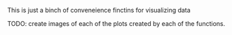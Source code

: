 This is just a binch of conveneience finctins for visualizing data


TODO: create images of each of the plots created by each of the functions. 
